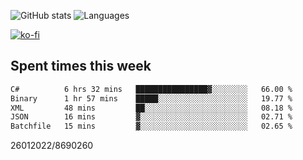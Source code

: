 ![GitHub stats](https://github-readme-stats.vercel.app/api?username=emipa606&theme=github_dark&show_icons=true) 
![Languages](https://github-readme-stats.vercel.app/api/top-langs/?username=emipa606&theme=github_dark&layout=compact)

[![ko-fi](https://ko-fi.com/img/githubbutton_sm.svg)](https://ko-fi.com/G2G55DDYD)

## Spent times this week
<!--START_SECTION:waka-->

```txt
C#          6 hrs 32 mins   ████████████████▓░░░░░░░░   66.00 %
Binary      1 hr 57 mins    █████░░░░░░░░░░░░░░░░░░░░   19.77 %
XML         48 mins         ██░░░░░░░░░░░░░░░░░░░░░░░   08.18 %
JSON        16 mins         ▓░░░░░░░░░░░░░░░░░░░░░░░░   02.71 %
Batchfile   15 mins         ▓░░░░░░░░░░░░░░░░░░░░░░░░   02.65 %
```

<!--END_SECTION:waka-->


26012022/8690260
